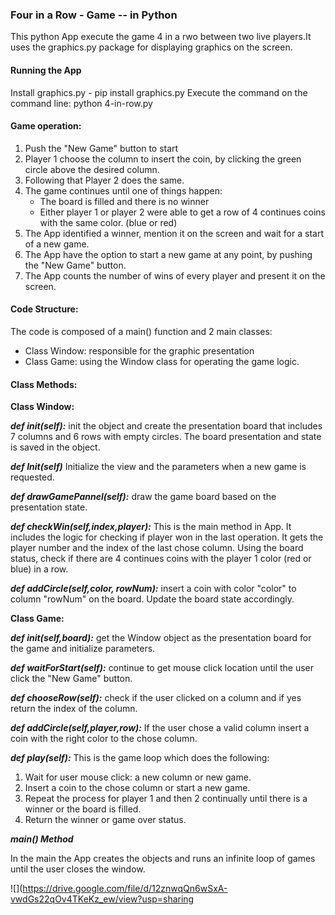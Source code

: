 ### Four in a Row - Game -- in Python ###

This python App execute the game 4 in a rwo between two live players.It uses the graphics.py package for displaying graphics on the screen. 

#### Running the App
Install graphics.py - pip install graphics.py
Execute the command on the command line: python 4-in-row.py

#### Game operation:

1. Push the "New Game" button to start
2. Player 1 choose the column to insert the coin, by clicking the green circle above the desired column.
3. Following that Player 2 does the same.
4. The game continues until one of things happen:
	* The board is filled and there is no winner
	* Either player 1 or player 2 were able to get a row of 4 continues coins with the same color. (blue or red)
5. The App identified a winner, mention it on the screen and wait for a start of a new game.
6. The App have the option to start a new game at any point, by pushing the "New Game" button.
7. The App counts the number of wins of every player and present it on the screen.

#### Code Structure:

The code is composed of a main() function and 2 main classes:

* Class Window: responsible for the graphic presentation
* Class Game: using the Window class for operating the game logic.

#### Class Methods: ####
**Class Window:**

***def __init__(self):*** init the object and create the presentation board that includes 7 columns and 6 rows with empty circles. The board presentation and state is saved in the object.

***def Init(self)*** Initialize the view and the parameters when a new game is requested.

***def drawGamePannel(self):*** draw the game board based on the presentation state.

***def checkWin(self,index,player):*** This is the main method in App. It includes the logic for checking if player won in the last operation. It gets the player number and the index of the last chose column. Using the board status, check if there are 4 continues coins with the player 1 color (red or blue) in a row. 

***def addCircle(self,color, rowNum):*** insert a coin with color "color" to column "rowNum" on the board. Update the board state accordingly.

**Class Game:**

***def __init__(self,board):*** get the Window object as the presentation board for the game and initialize parameters.  

***def waitForStart(self):*** continue to get mouse click location until the user click the "New Game" button.

***def chooseRow(self):*** check if the user clicked on a column and if yes return the index of the column.

***def addCircle(self,player,row):*** If the user chose a valid column insert a coin with the right color to the chose column.

***def play(self):*** This is the game loop which does the following:

1. Wait for user mouse click: a new column or new game.
2. Insert a coin to the chose column or start a new game.
3. Repeat the process for player 1 and then 2 continually until there is a winner or the board is filled.
4. Return the winner or game over status.

***main() Method***

In the main the App creates the objects and runs an infinite loop of games until the user closes the window.

![](https://drive.google.com/file/d/12znwqQn6wSxA-vwdGs22qOv4TKeKz_ew/view?usp=sharing
